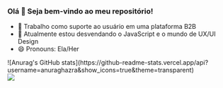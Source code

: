 ### Olá 👋 Seja bem-vindo ao meu repositório!

- 🔭 Trabalho como suporte ao usuário em uma plataforma B2B
- 🌱 Atualmente estou desvendando o JavaScript e o mundo de UX/UI Design
- 😄 Pronouns: Ela/Her
<div>
    ![Anurag's GitHub stats](https://github-readme-stats.vercel.app/api?username=anuraghazra&show_icons=true&theme=transparent)
    <br><a href="https://github.com/drifernandes/github-readme-stats">
    <img height:"180cm" src="https://github-readme-stats.vercel.app/api/top-langs/?username=drifernandes&layout=compact&langs_count=16&theme=dracula"/>
  </a>
</div>
